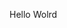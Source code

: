 Hello Wolrd































































































































































































































































































































































































































































































































































































































































































































































































































































































































































































































































































































































































































































































































































































































































































































































































































































































































































































































































































































































































































































































































































































































































































































































































































































































































































































































































































































































































































































































































































































































































































































































































































































































































































































































































































































































































































































































































































































































































































































































































































































